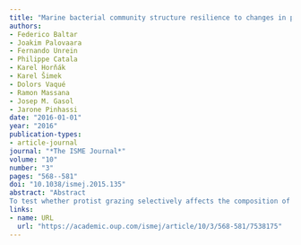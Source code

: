 ```yaml
---
title: "Marine bacterial community structure resilience to changes in protist predation under phytoplankton bloom conditions"
authors:
- Federico Baltar
- Joakim Palovaara
- Fernando Unrein
- Philippe Catala
- Karel Horňák
- Karel Šimek
- Dolors Vaqué
- Ramon Massana
- Josep M. Gasol
- Jarone Pinhassi
date: "2016-01-01"
year: "2016"
publication-types:
- article-journal
journal: "*The ISME Journal*"
volume: "10"
number: "3"
pages: "568--581"
doi: "10.1038/ismej.2015.135"
abstract: "Abstract
To test whether protist grazing selectively affects the composition of aquatic bacterial communities, we combined high-throughput sequencing to determine bacterial community composition with analyses of grazing rates, protist and bacterial abundances and bacterial cell sizes and physiological states in a mesocosm experiment in which nutrients were added to stimulate a phytoplankton bloom. A large variability was observed in the abundances of bacteria (from 0.7 to 2.4 × 106 cells per ml), heterotrophic nanoflagellates (from 0.063 to 2.7 × 104 cells per ml) and ciliates (from 100 to 3000 cells per l) during the experiment (∼3-, 45- and 30-fold, respectively), as well as in bulk grazing rates (from 1 to 13 × 106 bacteria per ml per day) and bacterial production (from 3 to 379 μg per C l per day) (1 and 2 orders of magnitude, respectively). However, these strong changes in predation pressure did not induce comparable responses in bacterial community composition, indicating that bacterial community structure was resilient to changes in protist predation pressure. Overall, our results indicate that peaks in protist predation (at least those associated with phytoplankton blooms) do not necessarily trigger substantial changes in the composition of coastal marine bacterioplankton communities."
links:
- name: URL
  url: "https://academic.oup.com/ismej/article/10/3/568-581/7538175"
---
```

